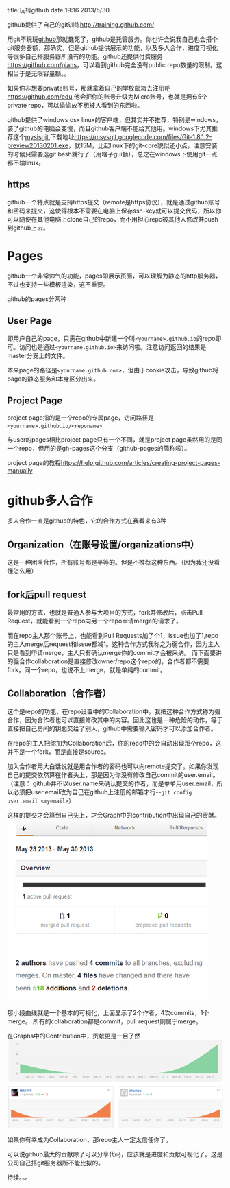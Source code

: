 title:玩转github
date:19:16 2013/5/30

github提供了自己的git训练<http://training.github.com/>

用git不玩玩[github](https://github.com/)那就蠢死了，github是托管服务。你也许会说我自己也会搭个git服务器额，那确实，但是github提供展示的功能，以及多人合作，进度可视化等很多自己搭服务器所没有的功能。github还提供付费服务<https://github.com/plans>，可以看到github完全没有public repo数量的限制。这相当于是无限容量额。。

如果你非想要private账号，那就拿着自己的学校邮箱去注册吧<https://github.com/edu>,他会把你的账号升级为Micro账号，也就是拥有5个private repo，可以偷偷放不想被人看到的东西啦。

github提供了windows osx linux的客户端，但其实并不推荐，特别是windows，装了github的电脑会变慢，而且github客户端不能给其他用。windows下尤其推荐这个[mysisgit](http://msysgit.github.io/),下载地址<https://msysgit.googlecode.com/files/Git-1.8.1.2-preview20130201.exe>，就15M，比起linux下的git-core貌似还小点，注意安装的时候只需要选git bash就行了（用啥子gui额），总之在windows下使用git一点都不输linux。

https
------
github一个特点就是支持https提交（remote是https协议），就是通过github账号和密码来提交，这使得根本不需要在电脑上保存ssh-key就可以提交代码，所以你可以随便在其他电脑上clone自己的repo，而不用担心repo被其他人修改并push到github上去。

Pages
=========
github一个非常帅气的功能，pages即展示页面，可以理解为静态的http服务器，不过也支持一些模板渲染，这不重要。

github的pages分两种

User Page
---------
即用户自己的page，只需在github中新建一个叫`<yourname>.github.io`的repo即可。访问也是通过`<yourname.github.io>`来访问啦。注意访问返回的结果是master分支上的文件。

本来page的路径是`<yourname.github.com>`，但由于cookie攻击，导致github将page的静态服务和本身区分出来。

Project Page
----------
project page指的是一个repo的专属page，访问路径是`<yourname>.github.io/<reponame>`

与user的pages相比project page只有一个不同，就是project page虽然用的是同一个repo，但用的是gh-pages这个分支（github-pages的简称啦）。

project page的教程<https://help.github.com/articles/creating-project-pages-manually>

github多人合作
======
多人合作一直是github的特色，它的合作方式在我看来有3种

Organization（在账号设置/organizations中）
----------
这是一种团队合作，所有账号都是平等的。但是不推荐这种东西。（因为我还没看懂怎么用）

fork后pull request
---------
最常用的方式，也就是普通人参与大项目的方式，fork并修改后，点击Pull Request，就能看到一个repo向另一个repo申请merge的请求了。

而在repo主人那个账号上，也能看到Pull Requests加了个1，issue也加了1,repo的主人merge后request和issue都减1。这种合作方式我称之为弱合作，因为主人只是看到申请merge，主人只有确认merge你的commit才会被采纳。 而下面要讲的强合作collaboration是直接修改owner/repo这个repo的，合作者都不需要fork，同一个repo，也说不上merge，就是单纯的commit。

Collaboration（合作者）
--------
这个是repo的功能，在repo设置中的Collaboration中。我把这种合作方式称为强合作，因为合作者也可以直接修改其中的内容。因此这也是一种危险的动作，等于直接把自己房间的钥匙交给了别人，github中需要输入密码才可以添加合作者。

在repo的主人把你加为Collaboration后，你的repo中的会自动出现那个repo，这并不是一个fork，而是直接是source。

加入合作者用大白话说就是用合作者的密码也可以向remote提交了。如果你发现自己的提交依然算在作者头上，那是因为你没有修改自己commit的user.email。（注意： github并不以user.name来确认提交的作者，而是单单用user.email，所以必须把user.email改为自己在github上注册的邮箱才行--`git config user.email <myemail>`）

这样的提交才会算到自己头上，才会Graph中的contribution中出现自己的贡献。
![](git-1.png)

那小段曲线就是一个基本的可视化，上面显示了2个作者，4次commits，1个merge。 所有的collaboration都是commit，pull request则属于merge。

在Graphs中的Contribution中，贡献更是一目了然
![](git-2.png)

如果你有幸成为Collaboration，那repo主人一定太信任你了。

可以说github最大的贡献除了可以分享代码，应该就是进度和贡献可视化了。这是公司自己搭git服务器所不能比拟的。

待续。。。








